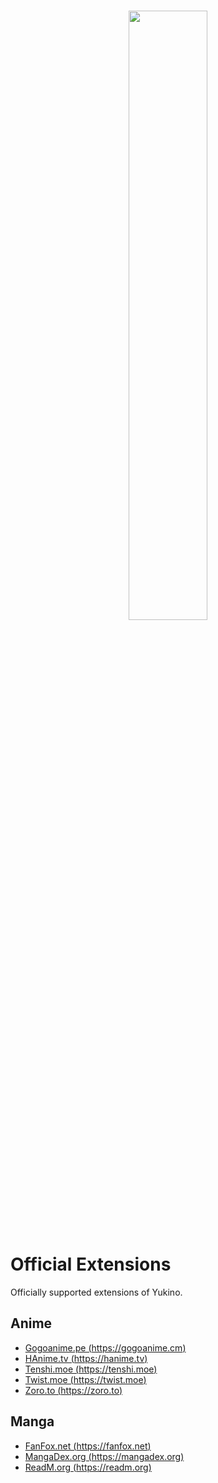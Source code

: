 <br />

<p align="center">
    <img src="https://github.com/yukino-app/yukino/raw/next/media/large.png" width="50%">
</p>

# Official Extensions

Officially supported extensions of Yukino.

## Anime

-   [Gogoanime.pe (https://gogoanime.cm)](./extensions/anime/gogoanime_pe)
-   [HAnime.tv (https://hanime.tv)](./extensions/anime/kawaiifu_com)
-   [Tenshi.moe (https://tenshi.moe)](./extensions/anime/tenshi_moe)
-   [Twist.moe (https://twist.moe)](./extensions/anime/twist_moe)
-   [Zoro.to (https://zoro.to)](./extensions/anime/zoro_to)

## Manga

-   [FanFox.net (https://fanfox.net)](./extensions/manga/fanfox_net)
-   [MangaDex.org (https://mangadex.org)](./extensions/manga/mangadex_org)
-   [ReadM.org (https://readm.org)](./extensions/manga/readm_org)
